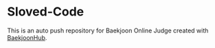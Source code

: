 # Sloved-Code
This is an auto push repository for Baekjoon Online Judge created with [BaekjoonHub](https://github.com/BaekjoonHub/BaekjoonHub).
